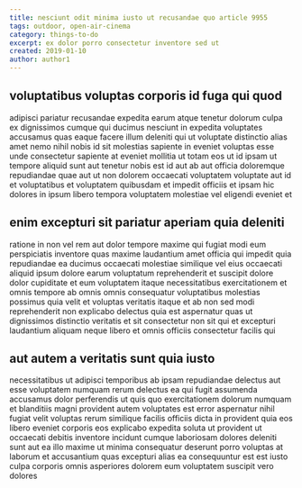 ```yaml
---
title: nesciunt odit minima iusto ut recusandae quo article 9955
tags: outdoor, open-air-cinema
category: things-to-do
excerpt: ex dolor porro consectetur inventore sed ut
created: 2019-01-10
author: author1
---
```


## voluptatibus voluptas corporis id fuga qui quod

adipisci pariatur recusandae expedita earum atque tenetur dolorum culpa ex dignissimos cumque qui ducimus nesciunt in expedita voluptates accusamus quas eaque facere illum deleniti qui ut voluptate distinctio alias amet nemo nihil nobis id sit molestias sapiente in eveniet voluptas esse unde consectetur sapiente at eveniet mollitia ut totam eos ut id ipsam ut tempore aliquid sunt aut tenetur nobis est id aut ab aut officia doloremque repudiandae quae aut ut non dolorem occaecati voluptatem voluptate aut id et voluptatibus et voluptatem quibusdam et impedit officiis et ipsam hic dolores in ipsum libero tempora voluptatem molestiae vel eligendi eveniet et

## enim excepturi sit pariatur aperiam quia deleniti

ratione in non vel rem aut dolor tempore maxime qui fugiat modi eum perspiciatis inventore quas maxime laudantium amet officia qui impedit quia repudiandae ea ducimus occaecati molestiae similique vel eius occaecati aliquid ipsum dolore earum voluptatum reprehenderit et suscipit dolore dolor cupiditate et eum voluptatem itaque necessitatibus exercitationem et omnis tempore ab omnis omnis consequatur voluptatibus molestias possimus quia velit et voluptas veritatis itaque et ab non sed modi reprehenderit non explicabo delectus quia est aspernatur quas ut dignissimos distinctio veritatis et sit consectetur non sit qui et excepturi laudantium aliquam neque libero et omnis officiis consectetur facilis qui

## aut autem a veritatis sunt quia iusto

necessitatibus ut adipisci temporibus ab ipsam repudiandae delectus aut esse voluptatem numquam rerum delectus ea qui fugit assumenda accusamus dolor perferendis ut quis quo exercitationem dolorum numquam et blanditiis magni provident autem voluptates est error aspernatur nihil fugiat velit voluptas rerum similique facilis officiis dicta in provident quia eos libero eveniet corporis eos explicabo expedita soluta ut provident ut occaecati debitis inventore incidunt cumque laboriosam dolores deleniti sunt aut ea illo maxime ut minima consequatur deserunt porro voluptas at laborum et accusantium quas excepturi alias ea consequuntur est est iusto culpa corporis omnis asperiores dolorem eum voluptatem suscipit vero dolores
